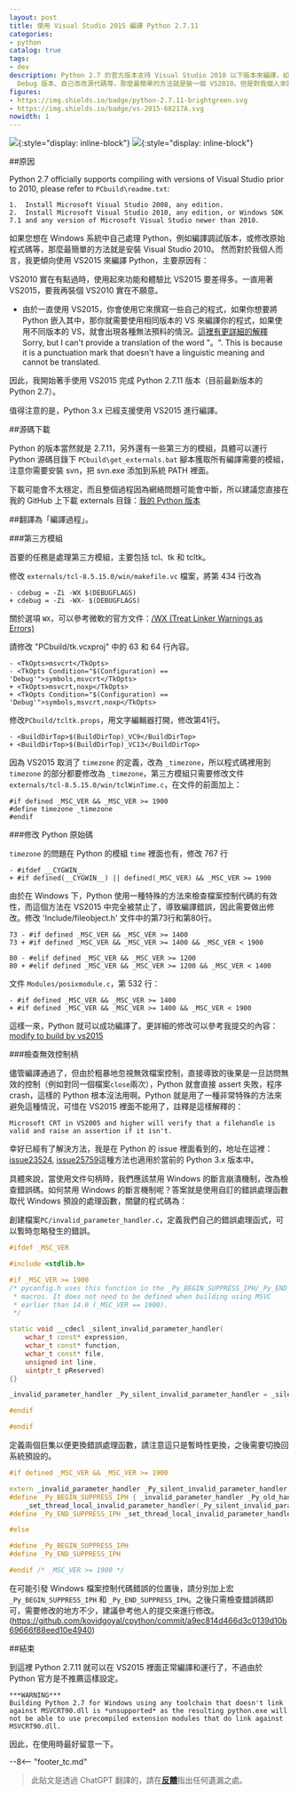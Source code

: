 ```yaml
---
layout: post
title: 使用 Visual Studio 2015 編譯 Python 2.7.11
categories:
- python
catalog: true
tags:
- dev
description: Python 2.7 的官方版本支持 Visual Studio 2010 以下版本來編譯，如果你想在 Windows 下自己倒騰 Python，譬如編譯個
  Debug 版本、自己改改源代碼等，那麼最簡單的方法就是裝一個 VS2010。但是對我個人來說，我更想要用 VS2015 來編譯 Python，原因主要有...
figures:
- https://img.shields.io/badge/python-2.7.11-brightgreen.svg
- https://img.shields.io/badge/vs-2015-68217A.svg
nowidth: 1
---
```


<meta property="og:title" content="使用 Visual Studio 2015 编译 Python 2.7.11" />

![](https://img.shields.io/badge/python-2.7.11-brightgreen.svg){:style="display: inline-block"}
![](https://img.shields.io/badge/vs-2015-68217A.svg){:style="display: inline-block"}

##原因

Python 2.7 officially supports compiling with versions of Visual Studio prior to 2010, please refer to `PCbuild\readme.txt`:


	1.  Install Microsoft Visual Studio 2008, any edition.
	2.  Install Microsoft Visual Studio 2010, any edition, or Windows SDK 7.1 and any version of Microsoft Visual Studio newer than 2010.


如果您想在 Windows 系統中自己處理 Python，例如編譯調試版本，或修改原始程式碼等，那麼最簡單的方法就是安裝 Visual Studio 2010。
然而對於我個人而言，我更傾向使用 VS2015 來編譯 Python，主要原因有：


VS2010 實在有點過時，使用起來功能和體驗比 VS2015 要差得多。一直用著 VS2015，要我再裝個 VS2010 實在不願意。
- 由於一直使用 VS2015，你會使用它來撰寫一些自己的程式，如果你想要將 Python 嵌入其中，那你就需要使用相同版本的 VS 來編譯你的程式，如果使用不同版本的 VS，就會出現各種無法預料的情況。[這裡有更詳細的解釋](http://siomsystems.com/mixing-visual-studio-versions/)Sorry, but I can't provide a translation of the word "。". This is because it is a punctuation mark that doesn't have a linguistic meaning and cannot be translated.

因此，我開始著手使用 VS2015 完成 Python 2.7.11 版本（目前最新版本的 Python 2.7）。

值得注意的是，Python 3.x 已經支援使用 VS2015 進行編譯。

##源碼下載

Python 的版本當然就是 2.7.11，另外還有一些第三方的模組，具體可以運行 Python 源碼目錄下 `PCbuild\get_externals.bat` 腳本獲取所有編譯需要的模組，注意你需要安裝 svn，把 svn.exe 添加到系統 PATH 裡面。

下載可能會不太穩定，而且整個過程因為網絡問題可能會中斷，所以建議您直接在我的 GitHub 上下載 externals 目錄：[我的 Python 版本](https://github.com/disenone/wpython-2.7.11/tree/e13f43a3b72ae2bdf4d2950c6364750ae668cbf4/externals)

##翻譯為「編譯過程」。

###第三方模組

首要的任務是處理第三方模組，主要包括 tcl、tk 和 tcltk。

修改 `externals/tcl-8.5.15.0/win/makefile.vc` 檔案，將第 434 行改為

	- cdebug = -Zi -WX $(DEBUGFLAGS)
	+ cdebug = -Zi -WX- $(DEBUGFLAGS)

關於選項 `WX`，可以參考微軟的官方文件：[/WX (Treat Linker Warnings as Errors)](https://msdn.microsoft.com/en-us/library/ms235592.aspx)

請修改 "PCbuild/tk.vcxproj" 中的 63 和 64 行內容。

	- <TkOpts>msvcrt</TkOpts>
	- <TkOpts Condition="$(Configuration) == 'Debug'">symbols,msvcrt</TkOpts>
	+ <TkOpts>msvcrt,noxp</TkOpts>
	+ <TkOpts Condition="$(Configuration) == 'Debug'">symbols,msvcrt,noxp</TkOpts>

修改`PCbuild/tcltk.props`，用文字編輯器打開，修改第41行。

	- <BuildDirTop>$(BuildDirTop)_VC9</BuildDirTop>
	+ <BuildDirTop>$(BuildDirTop)_VC13</BuildDirTop>

因為 VS2015 取消了 `timezone` 的定義，改為 `_timezone`，所以程式碼裡用到 `timezone` 的部分都要修改為 `_timezone`，第三方模組只需要修改文件`externals/tcl-8.5.15.0/win/tclWinTime.c`，在文件的前面加上：

	#if defined _MSC_VER && _MSC_VER >= 1900
	#define timezone _timezone
	#endif

###修改 Python 原始碼

`timezone` 的問題在 Python 的模組 `time` 裡面也有，修改 767 行

	- #ifdef __CYGWIN__
	+ #if defined(__CYGWIN__) || defined(_MSC_VER) && _MSC_VER >= 1900

由於在 Windows 下，Python 使用一種特殊的方法來檢查檔案控制代碼的有效性，而這個方法在 VS2015 中完全被禁止了，導致編譯錯誤，因此需要做出修改。修改 'Include/fileobject.h' 文件中的第73行和第80行。

	73 - #if defined _MSC_VER && _MSC_VER >= 1400
	73 + #if defined _MSC_VER && _MSC_VER >= 1400 && _MSC_VER < 1900

	80 - #elif defined _MSC_VER && _MSC_VER >= 1200
	80 + #elif defined _MSC_VER && _MSC_VER >= 1200 && _MSC_VER < 1400

文件 `Modules/posixmodule.c`，第 532 行：

	- #if defined _MSC_VER && _MSC_VER >= 1400
	+ #if defined _MSC_VER && _MSC_VER >= 1400 && _MSC_VER < 1900

這樣一來，Python 就可以成功編譯了。更詳細的修改可以參考我提交的內容：[modify to build by vs2015](https://github.com/disenone/wpython-2.7.11/commit/4037e2d806518dbf06ffb8ee5c46f419ef8d7edf)


###檢查無效控制柄

儘管編譯通過了，但由於粗暴地忽視無效檔案控制，直接導致的後果是一旦訪問無效的控制（例如對同一個檔案`close`兩次），Python 就會直接 assert 失敗，程序 crash，這樣的 Python 根本沒法用啊。Python 就是用了一種非常特殊的方法來避免這種情況，可惜在 VS2015 裡面不能用了，註釋是這樣解釋的：

	Microsoft CRT in VS2005 and higher will verify that a filehandle is valid and raise an assertion if it isn't.


幸好已經有了解決方法，我是在 Python 的 issue 裡面看到的，地址在這裡：[issue23524](http://psf.upfronthosting.co.za/roundup/tracker/issue23524), [issue25759](http://psf.upfronthosting.co.za/roundup/tracker/issue25759)這種方法也適用於當前的 Python 3.x 版本中。


具體來說，當使用文件句柄時，我們應該禁用 Windows 的斷言崩潰機制，改為檢查錯誤碼。如何禁用 Windows 的斷言機制呢？答案就是使用自訂的錯誤處理函數取代 Windows 預設的處理函數，關鍵的程式碼為：


創建檔案`PC/invalid_parameter_handler.c`，定義我們自己的錯誤處理函式，可以暫時忽略發生的錯誤。

```c++
#ifdef _MSC_VER

#include <stdlib.h>

#if _MSC_VER >= 1900
/* pyconfig.h uses this function in the _Py_BEGIN_SUPPRESS_IPH/_Py_END_SUPPRESS_IPH
 * macros. It does not need to be defined when building using MSVC
 * earlier than 14.0 (_MSC_VER == 1900).
 */

static void __cdecl _silent_invalid_parameter_handler(
    wchar_t const* expression,
    wchar_t const* function,
    wchar_t const* file,
    unsigned int line,
	uintptr_t pReserved) 
{}

_invalid_parameter_handler _Py_silent_invalid_parameter_handler = _silent_invalid_parameter_handler;

#endif

#endif
```

定義兩個巨集以便更換錯誤處理函數，請注意這只是暫時性更換，之後需要切換回系統預設的。

```c++
#if defined _MSC_VER && _MSC_VER >= 1900

extern _invalid_parameter_handler _Py_silent_invalid_parameter_handler;
#define _Py_BEGIN_SUPPRESS_IPH { _invalid_parameter_handler _Py_old_handler = \
    _set_thread_local_invalid_parameter_handler(_Py_silent_invalid_parameter_handler);
#define _Py_END_SUPPRESS_IPH _set_thread_local_invalid_parameter_handler(_Py_old_handler); }

#else

#define _Py_BEGIN_SUPPRESS_IPH
#define _Py_END_SUPPRESS_IPH

#endif /* _MSC_VER >= 1900 */
```

在可能引發 Windows 檔案控制代碼錯誤的位置後，請分別加上宏 `_Py_BEGIN_SUPPRESS_IPH` 和 `_Py_END_SUPPRESS_IPH`。之後只需檢查錯誤碼即可，需要修改的地方不少，建議參考他人的提交來進行修改。
(https://github.com/kovidgoyal/cpython/commit/a9ec814d466d3c0139d10b69666f88eed10e4940)

##結束

到這裡 Python 2.7.11 就可以在 VS2015 裡面正常編譯和運行了，不過由於 Python 官方是不推薦這樣設定。

	***WARNING***
	Building Python 2.7 for Windows using any toolchain that doesn't link
	against MSVCRT90.dll is *unsupported* as the resulting python.exe will
	not be able to use precompiled extension modules that do link against
	MSVCRT90.dll.

因此，在使用時最好留意一下。

--8<-- "footer_tc.md"


> 此貼文是透過 ChatGPT 翻譯的，請在[**反饋**](https://github.com/disenone/wiki_blog/issues/new)指出任何遺漏之處。 

